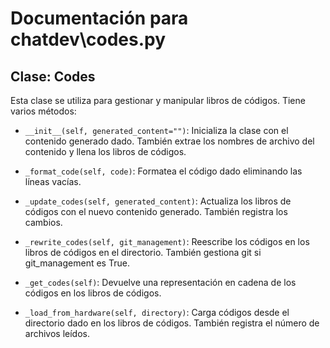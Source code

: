 # Documentación para chatdev\codes.py

## Clase: Codes

Esta clase se utiliza para gestionar y manipular libros de códigos. Tiene varios métodos:

- `__init__(self, generated_content="")`: Inicializa la clase con el contenido generado dado. También extrae los nombres de archivo del contenido y llena los libros de códigos.

- `_format_code(self, code)`: Formatea el código dado eliminando las líneas vacías.

- `_update_codes(self, generated_content)`: Actualiza los libros de códigos con el nuevo contenido generado. También registra los cambios.

- `_rewrite_codes(self, git_management)`: Reescribe los códigos en los libros de códigos en el directorio. También gestiona git si git_management es True.

- `_get_codes(self)`: Devuelve una representación en cadena de los códigos en los libros de códigos.

- `_load_from_hardware(self, directory)`: Carga códigos desde el directorio dado en los libros de códigos. También registra el número de archivos leídos.
